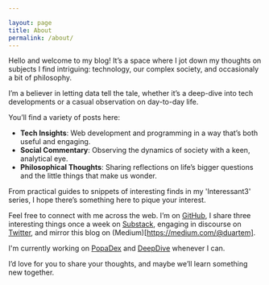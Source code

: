 ```yaml
---

layout: page
title: About
permalink: /about/
---
```


Hello and welcome to my blog! It’s a space where I jot down my thoughts on subjects I find intriguing: technology, our complex society, and occasionaly a bit of philosophy.

I’m a believer in letting data tell the tale, whether it’s a deep-dive into tech developments or a casual observation on day-to-day life.

You’ll find a variety of posts here:

- **Tech Insights**: Web development and programming in a way that’s both useful and engaging.
- **Social Commentary**: Observing the dynamics of society with a keen, analytical eye.
- **Philosophical Thoughts**: Sharing reflections on life’s bigger questions and the little things that make us wonder.

From practical guides to snippets of interesting finds in my 'Interessant3' series, I hope there’s something here to pique your interest.

Feel free to connect with me across the web. I’m on [GitHub](https://github.com/duartemartins), I share three interesting things once a week on [Substack](https://interessant3.substack.com), engaging in discourse on [Twitter](https://www.twitter.com/duarteosrm), and mirror this blog on (Medium)[https://medium.com/@duartem].

I'm currently working on [PopaDex](https://popadex.com) and [DeepDive](https://trydeepdive) whenever I can.

I’d love for you to share your thoughts, and maybe we’ll learn something new together.